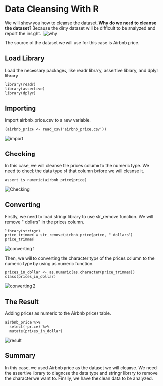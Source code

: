 # Data Cleansing With R

We will show you how to cleanse the dataset. __Why do we need to cleanse the dataset?__ Because the dirty dataset will be difficult to be analyzed and report the insight. 
![why](https://user-images.githubusercontent.com/85482667/122724266-f6f6cd00-d29d-11eb-9efa-d3713207ee3a.PNG)

The source of the dataset we will use for this case is Airbnb price. 

## Load Library
Load the necessary packages, like readr library, assertive library, and dplyr library. 
````
library(readr)
library(assertive)
library(dplyr)
````

## Importing
Import airbnb_price.csv to a new variable.
````
(airbnb_price <- read_csv('airbnb_price.csv'))
````
![import](https://user-images.githubusercontent.com/85482667/122723549-4be61380-d29d-11eb-9976-607384b6f14d.PNG)


## Checking
In this case, we will cleanse the prices column to the numeric type. We need to check the data type of that column before we will cleanse it.
````
assert_is_numeric(airbnb_price$price)
````
![Checking](https://user-images.githubusercontent.com/85482667/122723913-a97a6000-d29d-11eb-9e43-30283a8d94f2.PNG)

## Converting
Firstly, we need to load stringr library to use str_remove function. We will remove " dollars" in the prices column.
````
library(stringr)
price_trimmed = str_remove(airbnb_price$price, " dollars")
price_trimmed
````
![converting 1](https://user-images.githubusercontent.com/85482667/122724020-c0b94d80-d29d-11eb-9c61-8f1edf35e315.PNG)

Then, we will to converting the character type of the prices column to the numeric type by using as.numeric function.
````
prices_in_dollar <- as.numeric(as.character(price_trimmed))
class(prices_in_dollar)
````
![converting 2](https://user-images.githubusercontent.com/85482667/122724110-d3338700-d29d-11eb-8cfc-e6ae6a780948.PNG)

## The Result
Adding prices as numeric to the Airbnb prices table.
````
airbnb_price %>% 
  select(-price) %>% 
  mutate(prices_in_dollar)
````
![result](https://user-images.githubusercontent.com/85482667/122724183-e47c9380-d29d-11eb-8b44-b3839b6cff81.PNG)

## Summary
In this case, we used Airbnb price as the dataset we will cleanse. We need the assertive library to diagnose the data type and stringr library to remove the character we want to. Finally, we have the clean data to be analyzed.
